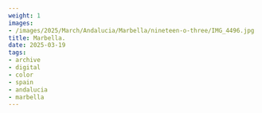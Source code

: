 ```yaml
---
weight: 1
images:
- /images/2025/March/Andalucia/Marbella/nineteen-o-three/IMG_4496.jpg
title: Marbella.
date: 2025-03-19
tags:
- archive
- digital
- color
- spain
- andalucia
- marbella
---
```


